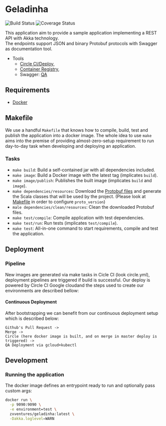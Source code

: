 # Geladinha

![Build Status](https://circleci.com/gh/nykolaslima/geladinha.svg?&style=shield)
![Coverage Status](https://coveralls.io/repos/github/nykolaslima/geladinha/badge.svg?branch=master)

This application aim to provide a sample application implementing a REST API with Akka technology.  
The endpoints support JSON and binary Protobuf protocols with Swagger as documentation tool.  


- Tools
  - [Circle CI/Deploy](https://circleci.com/gh/nykolaslima/geladinha),
  - [Container Registry](https://console.cloud.google.com/kubernetes/images/tags/api?location=US&project=geladinha&authuser=1),
  - Swagger: [QA](http://localhost:9090/api-docs/)

## Requirements

- [Docker](https://docs.docker.com/engine/installation/)

## Makefile

We use a handful `Makefile` that knows how to compile, build, test and publish the application into a docker
image. The whole idea to use `make` aims into the premise of providing almost-zero-setup requirement to run
day-to-day task when developing and deploying an application.

### Tasks

- `make build`: Build a self-contained jar with all dependencies included.
- `make image`: Build a Docker image with the latest tag (implicates `build`).
- `make image/publish`: Publishes the built image (implicates `build` and `image`).
- `make dependencies/resources`: Download the [Protobuf files](https://github.com/zxventures/geladinha-resources) and generate the Scala classes that will be used by the project. (Please look at [Makefile](https://github.com/zxventures/geladinha/blob/master/Makefile) in order to configure `proto_version`)
- `male dependencies/clean/resources`: Clean the downloaded Protobuf files.
- `make test/compile`: Compile application with test dependencies.
- `make test/run`: Run tests (implicates `test/compile`).
- `make test`: All-in-one command to start requirements, compile and test the application.

## Deployment

### Pipeline

New images are generated via make tasks in Cicle CI (look circle.yml), deployment pipelines are triggered if
build is successful. Our deploy is powered by Circle CI Google cloudand the steps
used to create our environments are described bellow:

#### Continuous Deployment

After bootstrapping we can benefit from our continuous deployment setup which is described below:

```
Github's Pull Request ->
Merge ->
Circle (here docker image is built, and on merge in master deploy is triggered) ->
QA Deployment via gcloud+kubectl
```


## Development

### Running the application

The docker image defines an entrypoint ready to run and optionally pass custom args:

```sh
docker run \
  -p 9090:9090 \
  -e environment=test \
  zxventures/geladinha:latest \
  -Dakka.loglevel=WARN
```
